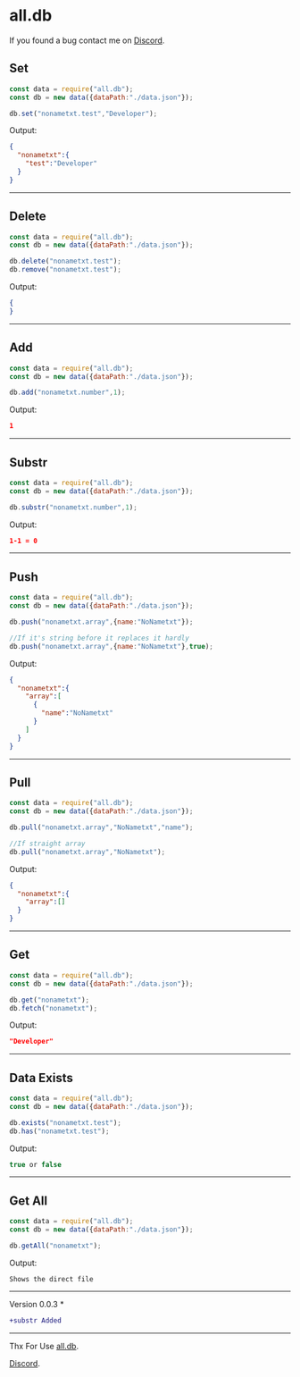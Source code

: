 # all.db

If you found a bug contact me on [Discord](https://discord.com/users/360322989515866112).

## Set
```js
const data = require("all.db");
const db = new data({dataPath:"./data.json"});

db.set("nonametxt.test","Developer");
```
Output:
```json
{
  "nonametxt":{
    "test":"Developer"
  }
}
```
---
## Delete
```js
const data = require("all.db");
const db = new data({dataPath:"./data.json"});

db.delete("nonametxt.test");
db.remove("nonametxt.test");
```
Output:
```json
{
}
```
---
## Add
```js
const data = require("all.db");
const db = new data({dataPath:"./data.json"});

db.add("nonametxt.number",1);
```
Output:
```json
1
```
---
## Substr
```js
const data = require("all.db");
const db = new data({dataPath:"./data.json"});

db.substr("nonametxt.number",1);
```
Output:
```json
1-1 = 0
```
---
## Push
```js
const data = require("all.db");
const db = new data({dataPath:"./data.json"});

db.push("nonametxt.array",{name:"NoNametxt"});

//If it's string before it replaces it hardly
db.push("nonametxt.array",{name:"NoNametxt"},true);
```
Output:
```json
{
  "nonametxt":{
    "array":[
      {
        "name":"NoNametxt"
      }
    ]
  }
}
```
---
## Pull
```js
const data = require("all.db");
const db = new data({dataPath:"./data.json"});

db.pull("nonametxt.array","NoNametxt","name");

//If straight array
db.pull("nonametxt.array","NoNametxt");
```
Output:
```json
{
  "nonametxt":{
    "array":[]
  }
}
```
---
## Get
```js
const data = require("all.db");
const db = new data({dataPath:"./data.json"});

db.get("nonametxt");
db.fetch("nonametxt");
```
Output:
```json
"Developer"
```
---
## Data Exists
```js
const data = require("all.db");
const db = new data({dataPath:"./data.json"});

db.exists("nonametxt.test");
db.has("nonametxt.test");
```
Output:
```js
true or false
```
---
## Get All
```js
const data = require("all.db");
const db = new data({dataPath:"./data.json"});

db.getAll("nonametxt");
```
Output:
```
Shows the direct file
```
---
Version 0.0.3 *
```diff
+substr Added
```
---

Thx For Use [all.db](https://www.npmjs.com/package/all.db).

[Discord](https://discord.com/users/360322989515866112).
